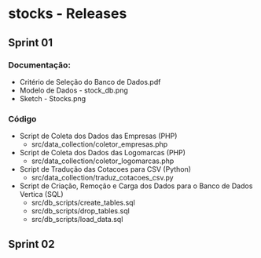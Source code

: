 # stocks - Releases

## Sprint 01

### Documentação:
 * Critério de Seleção do Banco de Dados.pdf
 * Modelo de Dados - stock_db.png
 * Sketch - Stocks.png

### Código
 * Script de Coleta dos Dados das Empresas (PHP)
	* src/data_collection/coletor_empresas.php
 * Script de Coleta dos Dados das Logomarcas (PHP)
 	* src/data_collection/coletor_logomarcas.php
 * Script de Tradução das Cotacoes para CSV (Python)
	* src/data_collection/traduz_cotacoes_csv.py
 * Script de Criação, Remoção e Carga dos Dados para o Banco de Dados Vertica (SQL)
	* src/db_scripts/create_tables.sql
	* src/db_scripts/drop_tables.sql
	* src/db_scripts/load_data.sql


## Sprint 02

